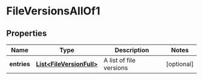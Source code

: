 

# FileVersionsAllOf1


## Properties

| Name | Type | Description | Notes |
|------------ | ------------- | ------------- | -------------|
|**entries** | [**List&lt;FileVersionFull&gt;**](FileVersionFull.md) | A list of file versions |  [optional] |



